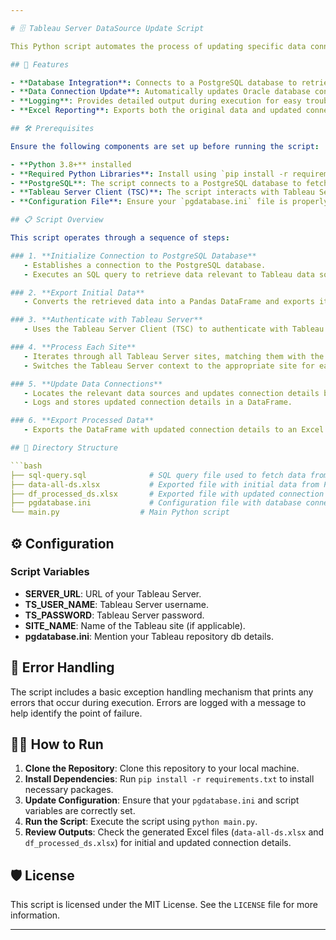 ```yaml
---

# 🗄️ Tableau Server DataSource Update Script

This Python script automates the process of updating specific data connections in Tableau Server. It fetches data from a PostgreSQL database and updates the connection information on Tableau Server accordingly.

## 🚀 Features

- **Database Integration**: Connects to a PostgreSQL database to retrieve relevant data.
- **Data Connection Update**: Automatically updates Oracle database connections on Tableau Server.
- **Logging**: Provides detailed output during execution for easy troubleshooting.
- **Excel Reporting**: Exports both the original data and updated connection details to Excel files.

## 🛠️ Prerequisites

Ensure the following components are set up before running the script:

- **Python 3.8+** installed
- **Required Python Libraries**: Install using `pip install -r requirements.txt`
- **PostgreSQL**: The script connects to a PostgreSQL database to fetch data.
- **Tableau Server Client (TSC)**: The script interacts with Tableau Server using the `tableauserverclient` library.
- **Configuration File**: Ensure your `pgdatabase.ini` file is properly set up with PostgreSQL connection details.

## 📋 Script Overview

This script operates through a sequence of steps:

### 1. **Initialize Connection to PostgreSQL Database**
   - Establishes a connection to the PostgreSQL database.
   - Executes an SQL query to retrieve data relevant to Tableau data sources.

### 2. **Export Initial Data**
   - Converts the retrieved data into a Pandas DataFrame and exports it to an Excel file named `data-all-ds.xlsx`.

### 3. **Authenticate with Tableau Server**
   - Uses the Tableau Server Client (TSC) to authenticate with Tableau Server using credentials provided in the script.

### 4. **Process Each Site**
   - Iterates through all Tableau Server sites, matching them with the data retrieved from PostgreSQL.
   - Switches the Tableau Server context to the appropriate site for each iteration.

### 5. **Update Data Connections**
   - Locates the relevant data sources and updates connection details based on specific conditions.
   - Logs and stores updated connection details in a DataFrame.

### 6. **Export Processed Data**
   - Exports the DataFrame with updated connection details to an Excel file named `df_processed_ds.xlsx`.

## 📂 Directory Structure

```bash
├── sql-query.sql              # SQL query file used to fetch data from PostgreSQL
├── data-all-ds.xlsx           # Exported file with initial data from PostgreSQL
├── df_processed_ds.xlsx       # Exported file with updated connection details
├── pgdatabase.ini             # Configuration file with database connection details
└── main.py                  # Main Python script
```

## ⚙️ Configuration

### **Script Variables**

- **SERVER_URL**: URL of your Tableau Server.
- **TS_USER_NAME**: Tableau Server username.
- **TS_PASSWORD**: Tableau Server password.
- **SITE_NAME**: Name of the Tableau site (if applicable).
- **pgdatabase.ini**: Mention your Tableau repository db details.

## 🚨 Error Handling

The script includes a basic exception handling mechanism that prints any errors that occur during execution. Errors are logged with a message to help identify the point of failure.

## 🧑‍💻 How to Run

1. **Clone the Repository**: Clone this repository to your local machine.
2. **Install Dependencies**: Run `pip install -r requirements.txt` to install necessary packages.
3. **Update Configuration**: Ensure that your `pgdatabase.ini` and script variables are correctly set.
4. **Run the Script**: Execute the script using `python main.py`.
5. **Review Outputs**: Check the generated Excel files (`data-all-ds.xlsx` and `df_processed_ds.xlsx`) for initial and updated connection details.

## 🛡️ License

This script is licensed under the MIT License. See the `LICENSE` file for more information.

---
```

